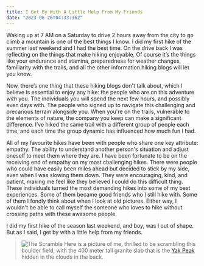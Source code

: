 ```yaml
---
title: I Get By With A Little Help From My Friends
date: "2023-06-26T04:33:36Z"
---
```


<style>

</style>

Waking up at 7 AM on a Saturday to drive 2 hours away from the city to go climb a mountain is one of the best things I know. I did my first hike of the summer last weekend and I had the best time. On the drive back I was reflecting on the things that make hiking enjoyable. Of course it’s the things like your endurance and stamina, preparedness for weather changes, familiarity with the trails, and all the other information hiking blogs will let you know.

Now, there’s one thing that these hiking blogs don't talk about, which I believe is essential to enjoy any hike: the people who are on this adventure <i>with</i> you. The individuals you will spend the next few hours, and possibly even days with. The people who signed up to navigate this challenging and precarious terrain alongside you. When you're on the trails, vulnerable to the elements of nature, the company you keep can make a significant difference. I’ve hiked the same trail with a different group of people each time, and each time the group dynamic has influenced how much fun I had.

All of my favourite hikes have been with people who share one key attribute: empathy. The ability to understand another person's situation and adjust oneself to meet them where they are. I have been fortunate to be on the receiving end of empathy on my most challenging hikes. There were people who could have easily been miles ahead but decided to stick by my side, even when I was slowing them down. They were encouraging, kind, and patient, making me feel like they believed I could do this difficult thing. These individuals turned the most demanding hikes into some of my best experiences. Some of them became good friends who I still hike with. Some of them I fondly think about when I look at old pictures. Either way, I wouldn't be able to call myself the someone who loves to hike without crossing paths with these awesome people.

I did my first hike of the season last weekend, and boy, was I out of shape. But as I said, I get by with a little help from my friends.

>![The Scramble](./The-Scramble.jpeg) Here is a picture of me, thrilled to be scrambling this boulder field, with the 400 meter tall granite slab that is the <a href="https://www.alltrails.com/trail/canada/british-columbia/yak-peak-trail">Yak Peak</a> hidden in the clouds in the back. 